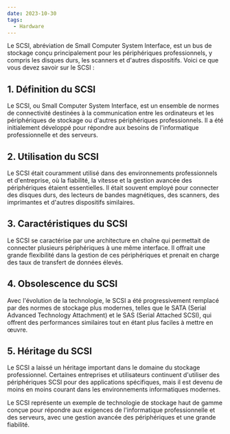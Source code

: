 ```yaml
---
date: 2023-10-30
tags:
  - Hardware
---
```


Le SCSI, abréviation de Small Computer System Interface, est un bus de stockage conçu principalement pour les périphériques professionnels, y compris les disques durs, les scanners et d'autres dispositifs. Voici ce que vous devez savoir sur le SCSI :

## **1. Définition du SCSI**

Le SCSI, ou Small Computer System Interface, est un ensemble de normes de connectivité destinées à la communication entre les ordinateurs et les périphériques de stockage ou d'autres périphériques professionnels. Il a été initialement développé pour répondre aux besoins de l'informatique professionnelle et des serveurs.

## **2. Utilisation du SCSI**

Le SCSI était couramment utilisé dans des environnements professionnels et d'entreprise, où la fiabilité, la vitesse et la gestion avancée des périphériques étaient essentielles. Il était souvent employé pour connecter des disques durs, des lecteurs de bandes magnétiques, des scanners, des imprimantes et d'autres dispositifs similaires.

## **3. Caractéristiques du SCSI**

Le SCSI se caractérise par une architecture en chaîne qui permettait de connecter plusieurs périphériques à une même interface. Il offrait une grande flexibilité dans la gestion de ces périphériques et prenait en charge des taux de transfert de données élevés.

## **4. Obsolescence du SCSI**

Avec l'évolution de la technologie, le SCSI a été progressivement remplacé par des normes de stockage plus modernes, telles que le SATA (Serial Advanced Technology Attachment) et le SAS (Serial Attached SCSI), qui offrent des performances similaires tout en étant plus faciles à mettre en œuvre.

## **5. Héritage du SCSI**

Le SCSI a laissé un héritage important dans le domaine du stockage professionnel. Certaines entreprises et utilisateurs continuent d'utiliser des périphériques SCSI pour des applications spécifiques, mais il est devenu de moins en moins courant dans les environnements informatiques modernes.

Le SCSI représente un exemple de technologie de stockage haut de gamme conçue pour répondre aux exigences de l'informatique professionnelle et des serveurs, avec une gestion avancée des périphériques et une grande fiabilité.
